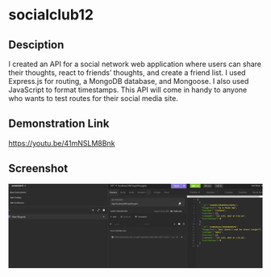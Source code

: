 # socialclub12

## Desciption

I created an API for a social network web application where users can share their thoughts, react to friends’ thoughts, and create a friend list. I used Express.js for routing, a MongoDB database, and Mongoose. I also used JavaScript to format timestamps. This API will come in handy to anyone who wants to test routes for their social media site.

## Demonstration Link

https://youtu.be/41mNSLM8Bnk

## Screenshot

![alt text](image.png)
